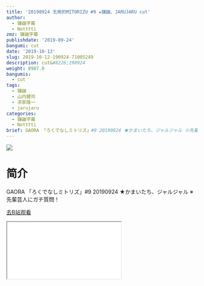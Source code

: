 ```yaml
---
title: '20190924 无用的MITORIZU #9 ★镰鼬、JARUJARU cut'
author:
  - 镰鼬字幕
  - Notttti
zmz: 镰鼬字幕
publishdate: '2019-09-24'
bangumi: cut
date: '2019-10-13'
slug: 2019-10-12-190924-71005249
description: cut&#8226;190924
weight: 8987.0
bangumis:
  - cut
tags:
  - 镰鼬
  - 山内健司
  - 滨家隆一
  - jarujaru
categories:
  - 镰鼬字幕
  - Notttti
brief: GAORA 「ろくでなしミトリズ」#9 20190924 ★かまいたち、ジャルジャル ※先輩芸人にガチ質問！
---
```

![](https://raw.githubusercontent.com/tcgriffith/owaraisite/master/static/tmpimg/5cb5e975d7e150869f16033ff5646306f3cbab43.jpg.480.jpg)
# 简介  
GAORA
「ろくでなしミトリズ」#9 20190924 ★かまいたち、ジャルジャル
※先輩芸人にガチ質問！  

[去B站观看](https://www.bilibili.com/video/av71005249/)
<div class ="resp-container"><iframe class="testiframe" src="//player.bilibili.com/player.html?aid=71005249"", scrolling="no", allowfullscreen="true" > </iframe></div> 
